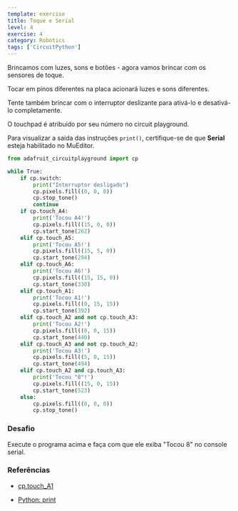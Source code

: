 ```yaml
---
template: exercise
title: Toque e Serial
level: 4
exercise: 4
category: Robotics
tags: ['CircuitPython']
---
```


Brincamos com luzes, sons e botões - agora vamos brincar com os sensores de toque.

Tocar em pinos diferentes na placa acionará luzes e sons diferentes.

Tente também brincar com o interruptor deslizante para ativá-lo e desativá-lo completamente.

O touchpad é atribuído por seu número no circuit playground.

Para visualizar a saída das instruções `print()`, certifique-se de que **Serial** esteja habilitado no MuEditor.

```python
from adafruit_circuitplayground import cp

while True:
    if cp.switch:
        print("Interruptor desligado")
        cp.pixels.fill((0, 0, 0))
        cp.stop_tone()
        continue
    if cp.touch_A4:
        print('Tocou A4!')
        cp.pixels.fill((15, 0, 0))
        cp.start_tone(262)
    elif cp.touch_A5:
        print('Tocou A5!')
        cp.pixels.fill((15, 5, 0))
        cp.start_tone(294)
    elif cp.touch_A6:
        print('Tocou A6!')
        cp.pixels.fill((15, 15, 0))
        cp.start_tone(330)
    elif cp.touch_A1:
        print('Tocou A1!')
        cp.pixels.fill((0, 15, 15))
        cp.start_tone(392)
    elif cp.touch_A2 and not cp.touch_A3:
        print('Tocou A2!')
        cp.pixels.fill((0, 0, 15))
        cp.start_tone(440)
    elif cp.touch_A3 and not cp.touch_A2:
        print('Tocou A3!')
        cp.pixels.fill((5, 0, 15))
        cp.start_tone(494)
    elif cp.touch_A2 and cp.touch_A3:
        print('Tocou "8"!')
        cp.pixels.fill((15, 0, 15))
        cp.start_tone(523)
    else:
        cp.pixels.fill((0, 0, 0))
        cp.stop_tone()
```

### Desafio

Execute o programa acima e faça com que ele exiba "Tocou 8" no console serial.

### Referências

- [cp.touch_A1](https://docs.circuitpython.org/projects/circuitplayground/en/latest/api.html#adafruit_circuitplayground.circuit_playground_base.CircuitPlaygroundBase.touch_A1)

- [Python: print](https://www.w3schools.com/python/ref_func_print.asp)
